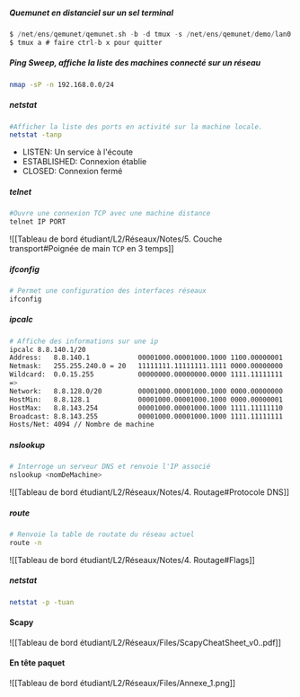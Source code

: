 
##### Quemunet en distanciel sur un sel terminal

```C
$ /net/ens/qemunet/qemunet.sh -b -d tmux -s /net/ens/qemunet/demo/lan0.tgz
$ tmux a # faire ctrl-b x pour quitter
```

##### Ping Sweep, affiche la liste des machines connecté sur un réseau
```bash
nmap -sP -n 192.168.0.0/24
```

##### netstat
```bash
#Afficher la liste des ports en activité sur la machine locale.
netstat -tanp
```
- LISTEN: Un service à l'écoute
- ESTABLISHED: Connexion établie
- CLOSED: Connexion fermé

##### telnet
```bash
#Ouvre une connexion TCP avec une machine distance
telnet IP PORT
```
![[Tableau de bord étudiant/L2/Réseaux/Notes/5. Couche transport#Poignée de main `TCP` en 3 temps]]
##### ifconfig
```bash
# Permet une configuration des interfaces réseaux
ifconfig
```

##### ipcalc
```bash
# Affiche des informations sur une ip
ipcalc 8.8.140.1/20
Address:   8.8.140.1            00001000.00001000.1000 1100.00000001
Netmask:   255.255.240.0 = 20   11111111.11111111.1111 0000.00000000
Wildcard:  0.0.15.255           00000000.00000000.0000 1111.11111111
=>
Network:   8.8.128.0/20         00001000.00001000.1000 0000.00000000
HostMin:   8.8.128.1            00001000.00001000.1000 0000.00000001
HostMax:   8.8.143.254          00001000.00001000.1000 1111.11111110
Broadcast: 8.8.143.255          00001000.00001000.1000 1111.11111111
Hosts/Net: 4094 // Nombre de machine
```
##### nslookup
```bash
# Interroge un serveur DNS et renvoie l'IP associé
nslookup <nomDeMachine>
```
![[Tableau de bord étudiant/L2/Réseaux/Notes/4. Routage#Protocole DNS]]
##### route
```bash
# Renvoie la table de routate du réseau actuel
route -n
```
![[Tableau de bord étudiant/L2/Réseaux/Notes/4. Routage#Flags]]

##### netstat 
```bash
netstat -p -tuan
```


#### Scapy
![[Tableau de bord étudiant/L2/Réseaux/Files/ScapyCheatSheet_v0..pdf]]

#### En tête paquet
![[Tableau de bord étudiant/L2/Réseaux/Files/Annexe_1.png]]
